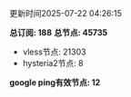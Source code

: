 更新时间2025-07-22 04:26:15

**总订阅: 188**
**总节点: 45735**
- vless节点: 21303
- hysteria2节点: 8

**google ping有效节点: 12**
